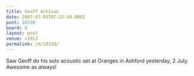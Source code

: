 ```yaml
---
title: Geoff Achison
date: 2007-07-03T07:23:49.000Z
post: 10310
board: 8
layout: post
venue: v1913
permalink: /m/10310/
---
```

Saw Geoff do his solo acoustic set at Oranges in Ashford yesterday, 2 July. Awesome as always!

